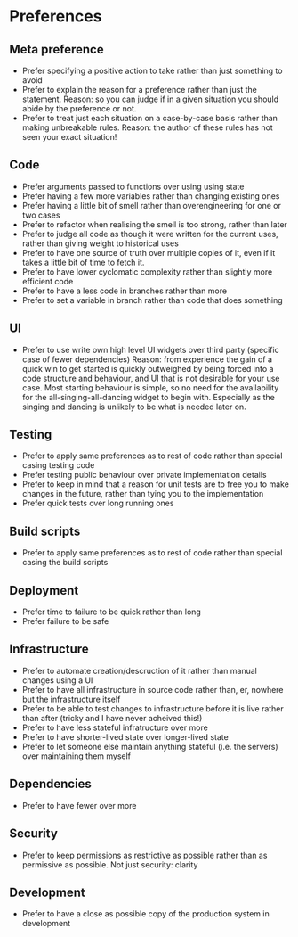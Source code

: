 # Preferences

## Meta preference

- Prefer specifying a positive action to take rather than just something to avoid
- Prefer to explain the reason for a preference rather than just the statement. Reason: so you can judge if in a given situation you should abide by the preference or not.
- Prefer to treat just each situation on a case-by-case basis rather than making unbreakable rules. Reason: the author of these rules has not seen your exact situation!

## Code

- Prefer arguments passed to functions over using using state
- Prefer having a few more variables rather than changing existing ones
- Prefer having a little bit of smell rather than overengineering for one or two cases
- Prefer to refactor when realising the smell is too strong, rather than later
- Prefer to judge all code as though it were written for the current uses, rather than giving weight to historical uses
- Prefer to have one source of truth over multiple copies of it, even if it takes a little bit of time to fetch it.
- Prefer to have lower cyclomatic complexity rather than slightly more efficient code
- Prefer to have a less code in branches rather than more
- Prefer to set a variable in branch rather than code that does something

## UI

- Prefer to use write own high level UI widgets over third party (specific case of fewer dependencies) Reason: from experience the gain of a quick win to get started is quickly outweighed by being forced into a code structure and behaviour, and UI that is not desirable for your use case. Most starting behaviour is simple, so no need for the availability for the all-singing-all-dancing widget to begin with. Especially as the singing and dancing is unlikely to be what is needed later on.

## Testing

- Prefer to apply same preferences as to rest of code rather than special casing testing code
- Prefer testing public behaviour over private implementation details
- Prefer to keep in mind that a reason for unit tests are to free you to make changes in the future, rather than tying you to the implementation
- Prefer quick tests over long running ones

## Build scripts

- Prefer to apply same preferences as to rest of code rather than special casing the build scripts

## Deployment

- Prefer time to failure to be quick rather than long
- Prefer failure to be safe

## Infrastructure

- Prefer to automate creation/descruction of it rather than manual changes using a UI
- Prefer to have all infrastructure in source code rather than, er, nowhere but the infrastructure itself
- Prefer to be able to test changes to infrastructure before it is live rather than after (tricky and I have never acheived this!)
- Prefer to have less stateful infratructure over more
- Prefer to have shorter-lived state over longer-lived state
- Prefer to let someone else maintain anything stateful (i.e. the servers) over maintaining them myself

## Dependencies

- Prefer to have fewer over more

## Security

- Prefer to keep permissions as restrictive as possible rather than as permissive as possible. Not just security: clarity

## Development

- Prefer to have a close as possible copy of the production system in development
